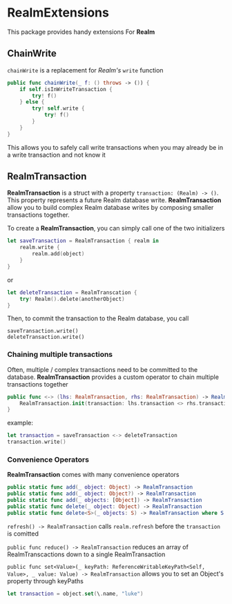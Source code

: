 # RealmExtensions

This package provides handy extensions For **Realm**

## ChainWrite

`chainWrite` is a replacement for *Realm's* `write` function

```swift
public func chainWrite(_ f: () throws -> ()) {
    if self.isInWriteTransaction {
        try! f()
    } else {
        try! self.write {
            try! f()
        }
    }
}
```

This allows you to safely call write transactions when you may already be in a write transaction and not know it

## RealmTransaction

**RealmTransaction** is a struct with a property `transaction: (Realm) -> ()`. This property represents a future Realm database write. 
**RealmTransaction** allow you to build complex Realm database writes by composing smaller transactions together. 

To create a **RealmTransaction**, you can simply call one of the two initializers

```swift
let saveTransaction = RealmTransaction { realm in 
    realm.write {
        realm.add(object)
    }
}
```
or 

```swift
let deleteTransaction = RealmTranscation { 
    try! Realm().delete(anotherObject)
}
```

Then, to commit the transaction to the Realm database, you call

```
saveTransaction.write()
deleteTransaction.write()
```

### Chaining multiple transactions

Often, multiple / complex transactions need to be committed to the database. **RealmTransaction** provides a custom operator to chain multiple transactions together

```swift 
public func <-> (lhs: RealmTransaction, rhs: RealmTransaction) -> RealmTransaction {
    RealmTransaction.init(transaction: lhs.transaction <> rhs.transaction)
}
```
example: 

```swift
let transaction = saveTransaction <-> deleteTransaction
transaction.write()
```
### Convenience Operators

**RealmTransaction** comes with many convenience operators

```swift
public static func add(_ object: Object) -> RealmTransaction
public static func add(_ object: Object?) -> RealmTransaction
public static func add(_ objects: [Object]) -> RealmTransaction
public static func delete(_ object: Object) -> RealmTransaction
public static func delete<S>(_ objects: S) -> RealmTransaction where S: Sequence, S.Element: Object
```

`refresh() -> RealmTransaction` calls `realm.refresh` before the `transaction` is comitted

`public func reduce() -> RealmTransaction` reduces an array of RealmTranscactions down to a single RealmTransaction

`public func set<Value>(_ keyPath: ReferenceWritableKeyPath<Self, Value>, _ value: Value) -> RealmTransaction` allows you to set an Object's property through keyPaths

```swift
let transaction = object.set(\.name, "luke")
```

